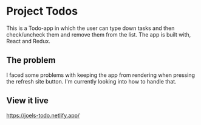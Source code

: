 # Project Todos

This is a Todo-app in which the user can type down tasks and then check/uncheck them and remove them from the list. The app is built with, React and Redux.

## The problem

I faced some problems with keeping the app from rendering when pressing the refresh site button. I'm currently looking into how to handle that. 

## View it live

https://joels-todo.netlify.app/
